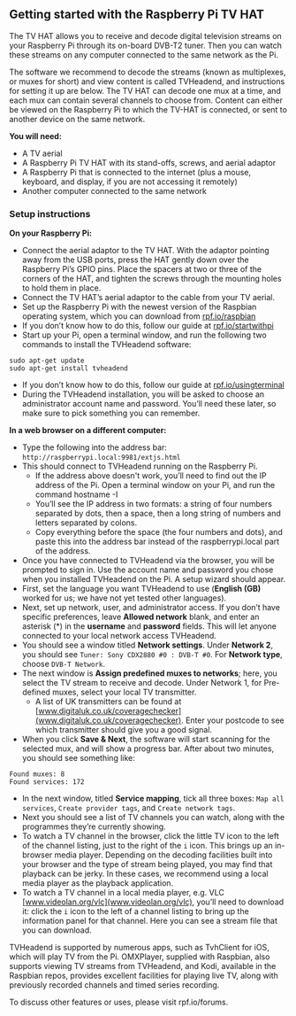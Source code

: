 ## Getting started with the Raspberry Pi TV HAT

The TV HAT allows you to receive and decode digital television streams on your Raspberry Pi through its on-board DVB-T2 tuner. Then you can watch these streams on any computer connected to the same network as the Pi.

The software we recommend to decode the streams (known as multiplexes, or muxes for short) and view content is called TVHeadend, and instructions for setting it up are below. The TV HAT can decode one mux at a time, and each mux can contain several channels to choose from. Content can either be viewed on the Raspberry Pi to which the TV-HAT is connected, or sent to another device on the same network.

**You will need:**
* A TV aerial
* A Raspberry Pi TV HAT with its stand-offs, screws, and aerial adaptor
* A Raspberry Pi that is connected to the internet (plus a mouse, keyboard, and display, if
you are not accessing it remotely)
* Another computer connected to the same network

### Setup instructions

**On your Raspberry Pi:**

* Connect the aerial adaptor to the TV HAT. With the adaptor pointing away from the USB ports, press the HAT gently down over the Raspberry Pi’s GPIO pins. Place the spacers at two or three of the corners of the HAT, and tighten the screws through the mounting
holes to hold them in place.
* Connect the TV HAT’s aerial adaptor to the cable from your TV aerial.
* Set up the Raspberry Pi with the newest version of the Raspbian operating system, which you can download from [rpf.io/raspbian](rpf.io/raspbian)
 * If you don’t know how to do this, follow our guide at [rpf.io/startwithpi](rpf.io/startwithpi)
* Start up your Pi, open a terminal window, and run the following two commands to install the TVHeadend software:
```
sudo apt-get update
sudo apt-get install tvheadend
```
  * If you don’t know how to do this, follow our guide at [rpf.io/usingterminal](rpf.io/usingterminal)
* During the TVHeadend installation, you will be asked to choose an administrator account name and password. You’ll need these later, so make sure to pick something you can remember.

**In a web browser on a different computer:**

* Type the following into the address bar: `http://raspberrypi.local:9981/extjs.html`
* This should connect to TVHeadend running on the Raspberry Pi.
  * If the address above doesn't work, you’ll need to find out the IP address of the Pi. Open a terminal window on your Pi, and run the command hostname -I
  * You’ll see the IP address in two formats: a string of four numbers separated by dots, then a space, then a long string of numbers and letters separated by colons.
  * Copy everything before the space (the four numbers and dots), and paste this into the address bar instead of the raspberrypi.local part of the address.
* Once you have connected to TVHeadend via the browser, you will be prompted to sign in. Use the account name and password you chose when you installed TVHeadend on the Pi. A setup wizard should appear.
* First, set the language you want TVHeadend to use (**English (GB)** worked for us; we have
not yet tested other languages).
* Next, set up network, user, and administrator access. If you don’t have specific preferences, leave **Allowed network** blank, and enter an asterisk (*) in the **username** and **password** fields. This will let anyone connected to your local network access TVHeadend.
* You should see a window titled **Network settings**. Under **Network 2**, you should see `Tuner: Sony CDX2880 #0 : DVB-T #0`. For **Network type**, choose `DVB-T Network`.
* The next window is **Assign predefined muxes to networks**; here, you select the TV stream to receive and decode. Under Network 1, for Pre-defined muxes, select your local TV transmitter.
  * A list of UK transmitters can be found at [www.digitaluk.co.uk/coveragechecker](www.digitaluk.co.uk/coveragechecker). Enter your postcode to see which transmitter should give you a good signal.
* When you click **Save & Next**, the software will start scanning for the selected mux, and will show a progress bar. After about two minutes, you should see something like:
```
Found muxes: 8
Found services: 172
```
* In the next window, titled **Service mapping**, tick all three boxes: `Map all services`, `Create provider tags`, and `Create network tags`.
* Next you should see a list of TV channels you can watch, along with the programmes they’re currently showing.
* To watch a TV channel in the browser, click the little TV icon to the left of the channel
listing, just to the right of the `i` icon. This brings up an in-browser media player. Depending on the decoding facilities  built into your browser and the type of stream being played, you may find that playback can be jerky. In these cases, we recommend using a local media player as the playback application.
* To watch a TV channel in a local media player, e.g. VLC [www.videolan.org/vlc](www.videolan.org/vlc), you’ll need to download it: click the `i` icon to the left of a channel listing to bring up the information panel for that channel. Here you can see a stream file that you can download.

TVHeadend is supported by numerous apps, such as TvhClient for iOS, which will play TV from the Pi. OMXPlayer, supplied with Raspbian,  also supports viewing TV streams from TVHeadend, and Kodi, available in the Raspbian repos, provides excellent facilities for playing live TV, along with previously recorded channels and timed series recording.

To discuss other features or uses, please visit rpf.io/forums.
